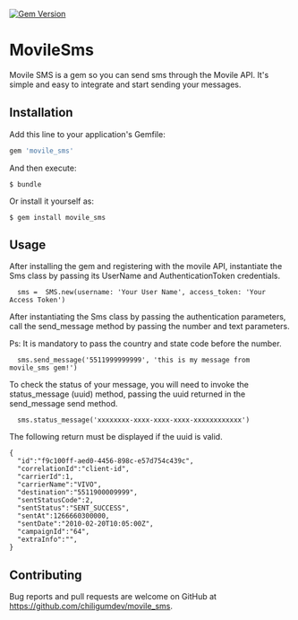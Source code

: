[![Gem Version](http://img.shields.io/gem/v/movile_sms.svg?style=flat-square)](https://rubygems.org/gems/movile_sms)


# MovileSms

Movile SMS is a gem so you can send sms through the Movile API. It's simple and easy to integrate and start sending your messages.

## Installation

Add this line to your application's Gemfile:

```ruby
gem 'movile_sms'
```

And then execute:

    $ bundle

Or install it yourself as:

    $ gem install movile_sms

## Usage

After installing the gem and registering with the movile API, instantiate the Sms class by passing its UserName and AuthenticationToken credentials.

```
  sms =  SMS.new(username: 'Your User Name', access_token: 'Your Access Token')

```

After instantiating the Sms class by passing the authentication parameters, call the send_message method by passing the number and text parameters.

Ps: It is mandatory to pass the country and state code before the number.

```
  sms.send_message('5511999999999', 'this is my message from movile_sms gem!')

```

To check the status of your message, you will need to invoke the status_message (uuid) method, passing the uuid returned in the send_message send method.

```
  sms.status_message('xxxxxxxx-xxxx-xxxx-xxxx-xxxxxxxxxxxx')

```

The following return must be displayed if the uuid is valid.

```
{
  "id":"f9c100ff-aed0-4456-898c-e57d754c439c",
  "correlationId":"client-id",
  "carrierId":1,
  "carrierName":"VIVO",
  "destination":"5511900009999",
  "sentStatusCode":2,
  "sentStatus":"SENT_SUCCESS",
  "sentAt":1266660300000,
  "sentDate":"2010-02-20T10:05:00Z",
  "campaignId":"64",
  "extraInfo":"",
}
```



## Contributing

Bug reports and pull requests are welcome on GitHub at https://github.com/chiligumdev/movile_sms.

